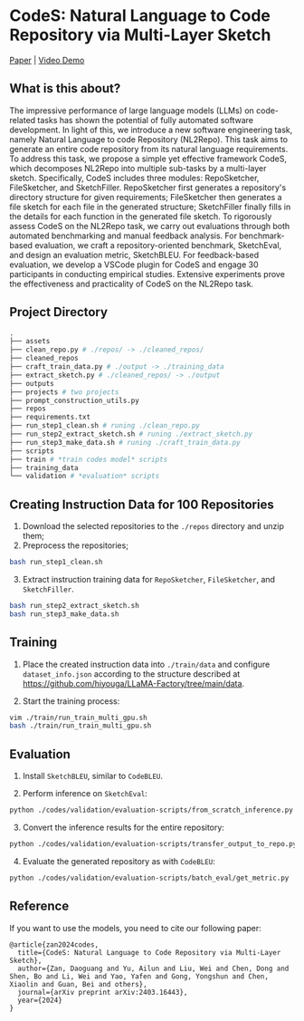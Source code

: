 # CodeS: Natural Language to Code Repository via Multi-Layer Sketch

[Paper](https://arxiv.org/pdf/2403.16443.pdf) | [Video Demo](./assets/codes_demo.mp4)

## What is this about?
The impressive performance of large language models (LLMs) on code-related tasks has shown the potential of fully automated software development. In light of this, we introduce a new software engineering task, namely Natural Language to code Repository (NL2Repo). This task aims to generate an entire code repository from its natural language requirements. To address this task, we propose a simple yet effective framework CodeS, which decomposes NL2Repo into multiple sub-tasks by a multi-layer sketch. Specifically, CodeS includes three modules: RepoSketcher, FileSketcher, and SketchFiller. RepoSketcher first generates a repository's directory structure for given requirements; FileSketcher then generates a file sketch for each file in the generated structure; SketchFiller finally fills in the details for each function in the generated file sketch. To rigorously assess CodeS on the NL2Repo task, we carry out evaluations through both automated benchmarking and manual feedback analysis. For benchmark-based evaluation, we craft a repository-oriented benchmark, SketchEval, and design an evaluation metric, SketchBLEU. For feedback-based evaluation, we develop a VSCode plugin for CodeS and engage 30 participants in conducting empirical studies. Extensive experiments prove the effectiveness and practicality of CodeS on the NL2Repo task.

## Project Directory

```python
.
├── assets
├── clean_repo.py # ./repos/ -> ./cleaned_repos/
├── cleaned_repos
├── craft_train_data.py # ./output -> ./training_data
├── extract_sketch.py # ./cleaned_repos/ -> ./output
├── outputs
├── projects # two projects
├── prompt_construction_utils.py
├── repos
├── requirements.txt
├── run_step1_clean.sh # runing ./clean_repo.py
├── run_step2_extract_sketch.sh # runing ./extract_sketch.py
├── run_step3_make_data.sh # runing ./craft_train_data.py
├── scripts
├── train # *train codes model* scripts
├── training_data
└── validation # *evaluation* scripts
```

## Creating Instruction Data for 100 Repositories

1. Download the selected repositories to the `./repos` directory and unzip them;
2. Preprocess the repositories;
```bash
bash run_step1_clean.sh
```
3. Extract instruction training data for `RepoSketcher`, `FileSketcher`, and `SketchFiller`.
```bash
bash run_step2_extract_sketch.sh
bash run_step3_make_data.sh
```

## Training

1. Place the created instruction data into `./train/data` and configure `dataset_info.json` according to the structure described at https://github.com/hiyouga/LLaMA-Factory/tree/main/data.

2. Start the training process:

```bash
vim ./train/run_train_multi_gpu.sh
bash ./train/run_train_multi_gpu.sh
```

## Evaluation

1. Install `SketchBLEU`, similar to `CodeBLEU`.

2. Perform inference on `SketchEval`:
```bash
python ./codes/validation/evaluation-scripts/from_scratch_inference.py
```

3. Convert the inference results for the entire repository:
```bash
python ./codes/validation/evaluation-scripts/transfer_output_to_repo.py
```

4. Evaluate the generated repository as with `CodeBLEU`:

```bash
python ./codes/validation/evaluation-scripts/batch_eval/get_metric.py
```

## Reference
If you want to use the models, you need to cite our following paper:
```
@article{zan2024codes,
  title={CodeS: Natural Language to Code Repository via Multi-Layer Sketch},
  author={Zan, Daoguang and Yu, Ailun and Liu, Wei and Chen, Dong and Shen, Bo and Li, Wei and Yao, Yafen and Gong, Yongshun and Chen, Xiaolin and Guan, Bei and others},
  journal={arXiv preprint arXiv:2403.16443},
  year={2024}
}
```

